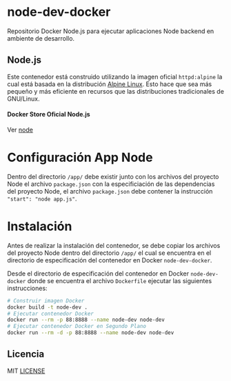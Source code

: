 # node-dev-docker
Repositorio Docker Node.js para ejecutar aplicaciones Node backend en ambiente de desarrollo.

## Node.js
Este contenedor está construido utilizando la imagen oficial `httpd:alpine` la cual está basada en la distribución [Alpine Linux](https://alpinelinux.org/). Esto hace que sea más pequeño y más eficiente en recursos que las distribuciones tradicionales de GNU/Linux.

#### Docker Store Oficial Node.js
Ver [node](https://store.docker.com/images/node)

# Configuración App Node

Dentro del directorio `/app/` debe existir junto con los archivos del proyecto Node el archivo `package.json` con la especificiación de las dependencias del proyecto Node, el archivo `package.json` debe contener la instrucción `"start": "node app.js"`.

# Instalación

Antes de realizar la instalación del contenedor, se debe copiar los archivos del proyecto Node dentro del directorio `/app/` el cual se encuentra en el directorio de especificación del contenedor en Docker `node-dev-docker`.

Desde el directorio de especificación del contenedor en Docker `node-dev-docker` donde se encuentra el archivo `Dockerfile` ejecutar las siguientes instrucciones:

```sh
# Construir imagen Docker
docker build -t node-dev .
# Ejecutar contenedor Docker
docker run --rm -p 88:8888 --name node-dev node-dev
# Ejecutar contenedor Docker en Segundo Plano
docker run --rm -d -p 88:8888 --name node-dev node-dev
```

Licencia
----

MIT [LICENSE](https://github.com/sebaxtian/node-dev-docker/blob/master/LICENSE)
